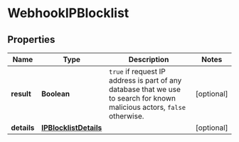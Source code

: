 

# WebhookIPBlocklist


## Properties

| Name | Type | Description | Notes |
|------------ | ------------- | ------------- | -------------|
|**result** | **Boolean** | `true` if request IP address is part of any database that we use to search for known malicious actors, `false` otherwise.  |  [optional] |
|**details** | [**IPBlocklistDetails**](IPBlocklistDetails.md) |  |  [optional] |



